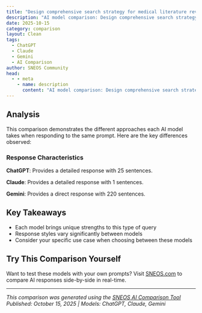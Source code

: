 ```yaml
---
title: "Design comprehensive search strategy for medical literature review on immunotherapy effectiveness. Help me: 1) Build Boolean search strings for PubMed/Embase/Cochrane, 2) Identify relevant MeSH terms, 3) Set up search alerts, 4) Plan gray literature search, 5) Document search strategy for PRISMA reporting"
description: "AI model comparison: Design comprehensive search strategy for medical literature review on immunotherapy effectiveness. H..."
date: 2025-10-15
category: comparison
layout: Clean
tags:
  - ChatGPT
  - Claude
  - Gemini
  - AI Comparison
author: SNEOS Community
head:
  - - meta
    - name: description
      content: "AI model comparison: Design comprehensive search strategy for medical literature review on immunotherapy effectiveness. Help me: 1) Build Boo..."
---
```


<ChatComparison
  title="Design comprehensive search strategy for medical literature review on immunotherapy effectiveness. Help me: 1) Build Boolean search strings for PubMed/Embase/Cochrane, 2) Identify relevant MeSH terms, 3) Set up search alerts, 4) Plan gray literature search, 5) Document search strategy for PRISMA reporting"
  prompt="Design comprehensive search strategy for medical literature review on immunotherapy effectiveness. Help me: 1) Build Boolean search strings for PubMed/Embase/Cochrane, 2) Identify relevant MeSH terms, 3) Set up search alerts, 4) Plan gray literature search, 5) Document search strategy for PRISMA reporting"
  :responses='{"ChatGPT": "Conducting a medical literature review on immunotherapy effectiveness involves several strategic steps. Below is a comprehensive approach to build your search strategy, including Boolean search strings, identification of relevant MeSH terms, setting up search alerts, planning gray literature searches, and documenting for PRISMA reporting.\n\n### 1) Build Boolean Search Strings for PubMed/Embase/Cochrane\n\n**Core Concepts:**\n- Immunotherapy\n- Effectiveness\n- Cancer (or specific diseases, if applicable)\n\n**Example Search Strings:**\n\n#### PubMed\n\u0060\u0060\u0060plaintext\n(\u0022immunotherapy\u0022 OR \u0022immune therapy\u0022 OR \u0022immune modulation\u0022 OR \u0022checkpoint inhibitors\u0022 OR \u0022CAR T-cell therapy\u0022 OR \u0022monoclonal antibodies\u0022) AND (\u0022effectiveness\u0022 OR \u0022efficacy\u0022 OR \u0022outcome\u0022 OR \u0022response\u0022 OR \u0022survival\u0022) AND (\u0022cancer\u0022 OR \u0022tumor\u0022 OR \u0022neoplasm\u0022)\n\u0060\u0060\u0060\n  \n#### Embase\n\u0060\u0060\u0060plaintext\n(\u0027immunotherapy\u0027 OR \u0027immune therapy\u0027 OR \u0027immune modulation\u0027 OR \u0027checkpoint inhibitors\u0027 OR \u0027car t-cell therapy\u0027 OR \u0027monoclonal antibodies\u0027) AND (\u0027effectiveness\u0027 OR \u0027efficacy\u0027 OR \u0027outcome\u0027 OR \u0027response\u0027 OR \u0027survival\u0027) AND (\u0027cancer\u0027 OR \u0027tumor\u0027 OR \u0027neoplasm\u0027)\n\u0060\u0060\u0060\n\n#### Cochrane Library\n\u0060\u0060\u0060plaintext\n(\u0022immunotherapy\u0022 OR \u0022immune therapy\u0022 OR \u0022immune modulation\u0022 OR \u0022checkpoint inhibitors\u0022 OR \u0022CAR T-cell therapy\u0022 OR \u0022monoclonal antibodies\u0022) AND (\u0022effectiveness\u0022 OR \u0022efficacy\u0022 OR \u0022outcome\u0022 OR \u0022response\u0022 OR \u0022survival\u0022) AND (\u0022cancer\u0022 OR \u0022tumor\u0022 OR \u0022neoplasm\u0022)\n\u0060\u0060\u0060\n\n### 2) Identify Relevant MeSH Terms\nFor your PubMed searches, consider the following Medical Subject Headings (MeSH):\n\n- **Immunotherapy**: \n  - \u0022Immunotherapy\u0022[Mesh]\n  - \u0022Antineoplastic Agents\u0022[Mesh]\n  - \u0022Monoclonal Antibodies\u0022[Mesh]\n  - \u0022Cell-Based Therapy\u0022[Mesh]\n\n- **Effectiveness**: \n  - \u0022Treatment Outcome\u0022[Mesh]\n  - \u0022Efficacy\u0022[Subheading]\n\n- **Cancers**: \n  - \u0022Neoplasms\u0022[Mesh] (or specific cancer types like \u0022Lung Neoplasms\u0022[Mesh], \u0022Melanoma\u0022[Mesh], etc.)\n\n### 3) Set Up Search Alerts\nTo stay current with new research, set up email alerts in your databases (PubMed, Embase, Cochrane):\n\n- **PubMed**: After conducting a search, click on \u0022Create alert\u0022 to receive updates.\n- **Embase**: After conducting a search, use the \u0022Save search\u0022 or \u0022Create alert\u0022 feature.\n- **Cochrane Library**: Create a personal account and set up alerts for new publications matching your search.\n\n### 4) Plan Gray Literature Search\nGray literature includes unpublished studies, reports, and research not indexed in major databases. You can search for gray literature using the following resources:\n\n- **Clinical Trials Registries**: \n  - ClinicalTrials.gov\n  - WHO International Clinical Trials Registry Platform (ICTRP)\n- **Conference Proceedings**: Search for recent abstracts in conferences on oncology/immunotherapy (e.g., ASCO, ESMO).\n- **Institutional Repositories**: Access universities, hospitals, and research institutions for unpublished theses or technical reports.\n- **Government Reports**: Look for reports from agencies like the National Institutes of Health (NIH) or FDA.\n\n### 5) Document Search Strategy for PRISMA Reporting\nWhen documenting your search strategy according to PRISMA guidelines, include the following details:\n\n- **Data Sources**: List of databases searched (PubMed, Embase, Cochrane, etc.)\n- **Search Dates**: The date range of your literature search.\n- **Keywords and Search Strings**: Provide the Boolean strings used for each database.\n- **Filters/Limitations**: Specify any limits applied (e.g., publication year, language, study type).\n- **Results Flow Diagram**: Create a PRISMA flow diagram to illustrate the number of records identified, included, excluded, and reasons for exclusions.\n\n#### Example Documentation\n- **PubMed Search**: \n  - Date: MM/DD/YYYY\n  - Search String: (\u0022immunotherapy\u0022 OR ... )\n  - Results: X articles identified, Y included after screening.\n\nRemember to keep a clear, accurate record of all searches and decisions made during the review process for transparent reporting and reproducibility.", "Claude": "# Comprehensive Search Strategy for Immunotherapy Effectiveness Literature Review\n\n## 1. Boolean Search Strings\n\n### Core Concept Framework\n**Population:** Cancer patients (specify if needed)\n**Intervention:** Immunotherapy\n**Comparator:** Standard treatment/placebo\n**Outcome:** Effectiveness/efficacy\n\n### PubMed Search String\n\n\u0060\u0060\u0060\n(\u0022Immunotherapy\u0022[Mesh] OR \u0022Cancer Vaccines\u0022[Mesh] OR \u0022Immune Checkpoint Inhibitors\u0022[Mesh] OR immunotherap*[tiab] OR immuno-therap*[tiab] OR \u0022checkpoint inhibitor*\u0022[tiab] OR \u0022PD-1\u0022[tiab] OR \u0022PD-L1\u0022[tiab] OR \u0022CTLA-4\u0022[tiab] OR nivolumab[tiab] OR pembrolizumab[tiab] OR ipilimumab[tiab] OR atezolizumab[tiab] OR durvalumab[tiab] OR \u0022CAR-T\u0022[tiab] OR \u0022chimeric antigen receptor\u0022[tiab] OR \u0022adoptive cell transfer\u0022[tiab] OR \u0022tumor infiltrating lymphocyte*\u0022[tiab] OR \u0022cancer vaccine*\u0022[tiab] OR \u0022oncolytic virus*\u0022[tiab])\n\nAND\n\n(\u0022Neoplasms\u0022[Mesh] OR cancer*[tiab] OR tumor*[tiab] OR tumour*[tiab] OR malignan*[tiab] OR carcinoma*[tiab] OR neoplasm*[tiab] OR oncolog*[tiab])\n\nAND\n\n(\u0022Treatment Outcome\u0022[Mesh] OR \u0022Survival\u0022[Mesh] OR \u0022Survival Rate\u0022[Mesh] OR \u0022Progression-Free Survival\u0022[Mesh] OR \u0022Overall Survival\u0022[Mesh] OR effectiveness[tiab] OR efficacy[tiab] OR \u0022response rate*\u0022[tiab] OR \u0022overall survival\u0022[tiab] OR \u0022progression free survival\u0022[tiab] OR \u0022disease free survival\u0022[tiab] OR \u0022treatment response\u0022[tiab] OR \u0022clinical outcome*\u0022[tiab] OR \u0022therapeutic effect*\u0022[tiab])\n\nFilters:\n- Publication date: [specify range]\n- Language: English\n- Article types: Clinical Trial, Randomized Controlled Trial, Meta-Analysis, Systematic Review, Comparative Study\n\u0060\u0060\u0060\n\n### Embase Search String (Emtree)\n\n\u0060\u0060\u0060\n(\u0027cancer immunotherapy\u0027/exp OR \u0027immune checkpoint inhibitor\u0027/exp OR \u0027cancer vaccine\u0027/exp OR immunotherap*:ab,ti OR \u0027checkpoint inhibitor*\u0027:ab,ti OR \u0027PD-1\u0027:ab,ti OR \u0027PD-L1\u0027:ab,ti OR \u0027CTLA-4\u0027:ab,ti OR nivolumab/exp OR pembrolizumab/exp OR ipilimumab/exp OR atezolizumab/exp OR \u0027CAR-T cell*\u0027:ab,ti OR \u0027chimeric antigen receptor\u0027:ab,ti OR \u0027adoptive immunotherapy\u0027/exp OR \u0027cancer vaccine*\u0027:ab,ti OR \u0027oncolytic virus\u0027/exp)\n\nAND\n\n(\u0027neoplasm\u0027/exp OR cancer*:ab,ti OR tumor*:ab,ti OR tumour*:ab,ti OR malignan*:ab,ti OR carcinoma*:ab,ti OR neoplasm*:ab,ti)\n\nAND\n\n(\u0027treatment outcome\u0027/exp OR \u0027survival\u0027/exp OR \u0027overall survival\u0027/exp OR \u0027progression free survival\u0027/exp OR effectiveness:ab,ti OR efficacy:ab,ti OR \u0027response rate*\u0027:ab,ti OR \u0027treatment response\u0027:ab,ti OR \u0027clinical outcome*\u0027:ab,ti OR \u0027therapeutic effect*\u0027:ab,ti)\n\nAND\n\n[embase]/lim NOT [medline]/lim\n\nLimits:\n- Human studies\n- English language\n- [Date range]\n\u0060\u0060\u0060\n\n### Cochrane Library Search String\n\n\u0060\u0060\u0060\n#1 MeSH descriptor: [Immunotherapy] explode all trees\n#2 MeSH descriptor: [Immune Checkpoint Inhibitors] explode all trees\n#3 MeSH descriptor: [Cancer Vaccines] explode all trees\n#4 (immunotherap* OR \u0022checkpoint inhibitor*\u0022 OR \u0022PD-1\u0022 OR \u0022PD-L1\u0022 OR \u0022CTLA-4\u0022 OR nivolumab OR pembrolizumab OR", "Gemini": "This is an excellent goal! Designing a comprehensive search strategy is crucial for the rigor and reproducibility of any medical literature review, especially for PRISMA reporting. Immunotherapy is a broad and rapidly evolving field, so a detailed strategy is essential.\n\nLet\u0027s break down the process step-by-step.\n\n---\n\n## Comprehensive Search Strategy for Immunotherapy Effectiveness Literature Review\n\n**Research Question (Example - you will need to refine this for your specific review):**\n\u0022What is the effectiveness of various immunotherapies in adult patients with solid tumors, compared to conventional treatments or placebo, in terms of overall survival, progression-free survival, and objective response rates?\u0022\n\n*Self-correction: If your review is *not* limited to solid tumors, remove that qualifier. If it\u0027s *not* limited to adults, remove that. If you are interested in a specific cancer type (e.g., melanoma), replace \u0022solid tumors\u0022 with \u0022melanoma\u0022. This example provides a good starting point.*\n\n---\n\n### 1. Identify Core Concepts \u0026 Keywords\n\nBased on the example research question, the core concepts are:\n\n*   **P (Population):** Adult patients, Solid tumors (or specific cancer type)\n*   **I (Intervention):** Immunotherapy (broad), Specific immunotherapy types\n*   **C (Comparison):** Conventional treatments, Placebo (often implicit, or handled by study design)\n*   **O (Outcome):** Effectiveness, Overall Survival (OS), Progression-Free Survival (PFS), Objective Response Rate (ORR), Efficacy, Treatment outcome\n\nFrom these, we\u0027ll extract keywords and MeSH/Emtree terms.\n\n---\n\n### 2. Identify Relevant MeSH Terms (PubMed/Cochrane) \u0026 Emtree Terms (Embase)\n\nThis step is critical. MeSH (Medical Subject Headings) and Emtree are controlled vocabularies that allow for precise and comprehensive searching. Always explore the MeSH/Emtree trees to find broader and narrower terms.\n\n**Concept 1: Immunotherapy (Broad \u0026 Specifics)**\n*   **MeSH:**\n    *   \u0022Immunotherapy\u0022\n    *   \u0022Adoptive Immunotherapy\u0022 (covers CAR T-cell, TILs, etc.)\n    *   \u0022Checkpoint Inhibitors\u0022\n    *   \u0022Chimeric Antigen Receptor T-Cells\u0022 (CAR T-cells)\n    *   \u0022Oncolytic Viruses\u0022\n    *   \u0022Cancer Vaccines\u0022 (for therapeutic vaccines)\n    *   \u0022Cytokines\u0022 (e.g., Interleukins, Interferons - if relevant to your scope)\n    *   \u0022Immunoactive Agents\u0022\n*   **Emtree (Embase - often overlaps, but also more drug-specific):**\n    *   \u0027immunotherapy\u0027/exp (explodes to narrower terms)\n    *   \u0027checkpoint inhibitor\u0027\n    *   \u0027PD-1 inhibitor\u0027\n    *   \u0027PD-L1 inhibitor\u0027\n    *   \u0027CTLA-4 inhibitor\u0027\n    *   \u0027chimeric antigen receptor T cell\u0027\n    *   \u0027oncolytic virus\u0027\n    *   \u0027cancer vaccine\u0027\n    *   \u0027cytokine\u0027\n    *   \u0027immunomodulating agent\u0027\n\n**Concept 2: Effectiveness/Outcome**\n*   **MeSH:**\n    *   \u0022Treatment Outcome\u0022\n    *   \u0022Survival Rate\u0022\n    *   \u0022Disease-Free Survival\u0022\n    *   \u0022Progression-Free Survival\u0022\n    *   \u0022Response Rate\u0022 (often within \u0022Treatment Outcome\u0022 but can be keyworded)\n    *   \u0022Clinical Benefit\u0022 (keyword)\n*   **Emtree:**\n    *   \u0027treatment outcome\u0027/exp\n    *   \u0027survival\u0027\n    *   \u0027disease free survival\u0027\n    *   \u0027progression free survival\u0027\n    *   \u0027remission\u0027\n    *   \u0027drug efficacy\u0027\n\n**Concept 3: Population/Disease (Example: Solid Tumors)**\n*   **MeSH:**\n    *   \u0022Neoplasms\u0022 (broad)\n    *   \u0022Solid Tumors\u0022 (no direct MeSH, use \u0022Neoplasms\u0022 and keywords, or specific tumor MeSH)\n    *   Specific MeSH for tumor types if applicable (e.g., \u0022Melanoma\u0022, \u0022Lung Neoplasms\u0022, \u0022Breast Neoplasms\u0022, \u0022Colorectal Neoplasms\u0022)\n*   **Emtree:**\n    *   \u0027cancer\u0027/exp\n    *   \u0027tumor\u0027/exp\n    *   Specific Emtree terms (e.g., \u0027melanoma\u0027, \u0027lung cancer\u0027)\n\n---\n\n### 3. Build Boolean Search Strings (PubMed, Embase, Cochrane)\n\n**General Strategy for each database:**\n\u0060(Concept 1: Immunotherapy OR Specific Agents) AND (Concept 2: Effectiveness/Outcomes) AND (Concept 3: Population/Disease - *optional, depending on breadth*)\u0060\n\n**Important Notes:**\n*   \u0060*\u0060 (truncation) captures variations (e.g., \u0060therap*\u0060 finds therapy, therapies, therapeutic).\n*   \u0060\u0022\u0060 (phrase searching) ensures words are searched together (e.g., \u0060\u0022CAR T-cell\u0022\u0060).\n*   Always test individual terms and combinations.\n*   The \u0060[Mesh]\u0060 tag in PubMed automatically explodes the term unless \u0060[MeSH:noexp]\u0060 is used. Default for Emtree is also explosion with \u0060/exp\u0060.\n\n---\n\n#### 3.1 PubMed Search String\n\n\u0060\u0060\u0060\n(\n  (\u0022Immunotherapy\u0022[Mesh] OR \u0022Adoptive Immunotherapy\u0022[Mesh] OR \u0022Checkpoint Inhibitors\u0022[Mesh] OR \u0022Chimeric Antigen Receptor T-Cells\u0022[Mesh] OR \u0022Oncolytic Viruses\u0022[Mesh] OR \u0022Cancer Vaccines\u0022[Mesh] OR \u0022Cytokines\u0022[Mesh])\n  OR\n  (immunotherap* OR \u0022immune therap*\u0022 OR \u0022immunologic agent*\u0022 OR \u0022immunomodulat*\u0022 OR \u0022immune check point inhibitor*\u0022 OR \u0022PD-1 inhibitor*\u0022 OR \u0022PDL1 inhibitor*\u0022 OR \u0022CTLA-4 inhibitor*\u0022 OR \u0022CAR T-cell*\u0022 OR \u0022chimeric antigen receptor T cell*\u0022 OR \u0022oncolytic virus*\u0022 OR \u0022therapeutic vaccine*\u0022 OR \u0022cytokine therap*\u0022 OR interleukin OR interferon OR nivolumab OR pembrolizumab OR atezolizumab OR durvalumab OR avelumab OR ipilimumab OR tremelimumab OR t-vec OR tisagenlecleucel OR axicabtagene OR brexucabtagene)\n)\nAND\n(\n  (\u0022Treatment Outcome\u0022[Mesh] OR \u0022Survival Rate\u0022[Mesh] OR \u0022Disease-Free Survival\u0022[Mesh] OR \u0022Progression-Free Survival\u0022[Mesh])\n  OR\n  (effectiv* OR efficac* OR outcome* OR survival OR response OR remission OR prognostic* OR \u0022disease control\u0022 OR \u0022clinical benefit\u0022 OR \u0022treatment response\u0022 OR \u0022overall survival\u0022 OR \u0022progression-free survival\u0022 OR \u0022objective response rate\u0022)\n)\nAND\n(\n  (\u0022Neoplasms\u0022[Mesh])\n  OR\n  (cancer OR neoplasm* OR carcinoma* OR tumor* OR malignanc* OR \u0022solid tumor*\u0022)\n)\nAND humans[Filter] AND english[Filter]\n\u0060\u0060\u0060\n**Explanation:**\n*   Combines broad MeSH terms with specific keywords and common drug names.\n*   Effectiveness concepts include MeSH and keywords.\n*   Disease concept is broad for \u0022Neoplasms\u0022 and keywords.\n*   \u0060AND humans[Filter] AND english[Filter]\u0060 are standard filters. You might also add \u0060(\u0022clinical trial\u0022[Publication Type] OR \u0022randomized controlled trial\u0022[Publication Type] OR \u0022systematic review\u0022[Publication Type] OR \u0022meta-analysis\u0022[Publication Type])\u0060 if you want to narrow by study design *within* PubMed.\n\n---\n\n#### 3.2 Embase Search String (Ovid platform example - adapt for Embase.com)\n\n\u0060\u0060\u0060\n(\n  (immunotherapy/exp OR \u0027checkpoint inhibitor\u0027/exp OR \u0027chimeric antigen receptor T cell\u0027/exp OR \u0027oncolytic virus\u0027/exp OR \u0027cancer vaccine\u0027/exp OR cytokine/exp OR \u0027immunomodulating agent\u0027/exp)\n  OR\n  (immunotherap* OR \u0027immune therap*\u0027 OR \u0027immunologic agent*\u0027 OR immunomodulat* OR \u0027immune check point inhibitor*\u0027 OR \u0027PD-1 inhibitor*\u0027 OR \u0027PDL1 inhibitor*\u0027 OR \u0027CTLA-4 inhibitor*\u0027 OR \u0027CAR T-cell*\u0027 OR \u0027chimeric antigen receptor T cell*\u0027 OR \u0027oncolytic virus*\u0027 OR \u0027therapeutic vaccine*\u0027 OR \u0027cytokine therap*\u0027 OR interleukin OR interferon OR nivolumab OR pembrolizumab OR atezolizumab OR durvalumab OR avelumab OR ipilimumab OR tremelimumab OR t-vec OR tisagenlecleucel OR axicabtagene OR brexucabtagene).ti,ab.\n)\nAND\n(\n  (treatment outcome/exp OR survival/exp OR \u0027disease free survival\u0027/exp OR \u0027progression free survival\u0027/exp OR \u0027drug efficacy\u0027/exp)\n  OR\n  (effectiv* OR efficac* OR outcome* OR survival OR response OR remission OR prognostic* OR \u0027disease control\u0027 OR \u0027clinical benefit\u0027 OR \u0027treatment response\u0027 OR \u0027overall survival\u0027 OR \u0027progression-free survival\u0027 OR \u0027objective response rate\u0027).ti,ab.\n)\nAND\n(\n  (cancer/exp OR tumor/exp OR neoplasm/exp)\n  OR\n  (cancer OR neoplasm* OR carcinoma* OR tumor* OR malignanc* OR \u0027solid tumor*\u0027).ti,ab.\n)\nAND (human/de) AND (english/la)\n\u0060\u0060\u0060\n**Explanation:**\n*   \u0060\u0027/exp\u0027\u0060 is used for Emtree term explosion.\n*   \u0060.ti,ab.\u0060 targets terms in title and abstract. You can use \u0060.mp.\u0060 for \u0022multi-purpose\u0022 (which includes title, abstract, original title, drug trade name, etc.).\n*   \u0060(human/de)\u0060 and \u0060(english/la)\u0060 are typical Ovid filters for human and English language.\n*   Embase is excellent for drug names and adverse events, so consider if your review needs to delve deeper into specific agents.\n\n---\n\n#### 3.3 Cochrane Library Search String (CENTRAL - Cochrane Register of Controlled Trials)\n\nCochrane Central is primarily for identifying randomized controlled trials. It uses a simplified search interface compared to PubMed/Embase. You can often use MeSH terms directly or keywords.\n\n**Approach 1: Using their Advanced Search Builder**\n*   **Step 1 (Immunotherapy):**\n    *   MeSH terms: \u0060(\u0022Immunotherapy\u0022 OR \u0022Checkpoint Inhibitors\u0022 OR \u0022Chimeric Antigen Receptor T-Cells\u0022 OR \u0022Cancer Vaccines\u0022 OR \u0022Oncolytic Viruses\u0022)\u0060\n    *   Keywords (Title/Abstract): \u0060(immunotherap* OR \u0022immune therap*\u0022 OR \u0022CAR T\u0022 OR \u0022PD-1\u0022 OR \u0022PDL1\u0022 OR \u0022CTLA-4\u0022 OR nivolumab OR pembrolizumab OR \u0022oncolytic virus*\u0022)\u0060\n    *   Combine these with OR.\n*   **Step 2 (Effectiveness/Outcome):**\n    *   MeSH terms: \u0060(\u0022Treatment Outcome\u0022 OR \u0022Survival Rate\u0022 OR \u0022Progression-Free Survival\u0022)\u0060\n    *   Keywords (Title/Abstract): \u0060(effectiv* OR efficac* OR survival OR response OR \u0022disease control\u0022)\u0060\n    *   Combine these with OR.\n*   **Step 3 (Disease - if specified):**\n    *   MeSH terms: \u0060(\u0022Neoplasms\u0022)\u0060\n    *   Keywords (Title/Abstract): \u0060(cancer OR neoplasm* OR tumor*)\u0060\n    *   Combine these with OR.\n*   **Step 4: Combine all three steps with AND.**\n\n**Approach 2: Example combined string for CENTRAL (less precise field tagging than PubMed/Embase):**\n\n\u0060\u0060\u0060\n(immunotherap* OR \u0022immune therap*\u0022 OR \u0022immunologic agent*\u0022 OR \u0022immunomodulat*\u0022 OR \u0022checkpoint inhibitor*\u0022 OR \u0022PD-1\u0022 OR \u0022PDL1\u0022 OR \u0022CTLA-4\u0022 OR \u0022CAR T-cell*\u0022 OR \u0022chimeric antigen receptor*\u0022 OR \u0022oncolytic virus*\u0022 OR \u0022therapeutic vaccine*\u0022 OR \u0022cytokine therap*\u0022 OR nivolumab OR pembrolizumab OR atezolizumab OR durvalumab OR avelumab OR ipilimumab OR tremelimumab OR t-vec OR tisagenlecleucel OR axicabtagene OR brexucabtagene OR MeSH descriptor: [Immunotherapy] OR MeSH descriptor: [Checkpoint Inhibitors] OR MeSH descriptor: [Chimeric Antigen Receptor T-Cells] OR MeSH descriptor: [Oncolytic Viruses] OR MeSH descriptor: [Cancer Vaccines] OR MeSH descriptor: [Cytokines])\n\nAND\n\n(effectiv* OR efficac* OR outcome* OR survival OR response OR remission OR prognostic* OR \u0022disease control\u0022 OR \u0022clinical benefit\u0022 OR \u0022treatment response\u0022 OR \u0022overall survival\u0022 OR \u0022progression-free survival\u0022 OR \u0022objective response rate\u0022 OR MeSH descriptor: [Treatment Outcome] OR MeSH descriptor: [Survival Rate] OR MeSH descriptor: [Disease-Free Survival] OR MeSH descriptor: [Progression-Free Survival])\n\nAND\n\n(cancer OR neoplasm* OR carcinoma* OR tumor* OR malignanc* OR \u0022solid tumor*\u0022 OR MeSH descriptor: [Neoplasms])\n\n\u0060\u0060\u0060\n**Filters:** Cochrane has built-in filters for study types, dates, etc., which you can apply after running the search.\n\n---\n\n### 4. Set Up Search Alerts\n\nThis is crucial for keeping your review current and capturing new publications during the review process.\n\n*   **PubMed (My NCBI):**\n    1.  Run your final, optimized search query.\n    2.  Click \u0022Create Alert\u0022 or \u0022Save Search\u0022 under the search bar.\n    3.  You\u0027ll be prompted to log in or create a My NCBI account.\n    4.  Configure alert settings: Name your search, choose email frequency (e.g., weekly, monthly), and format.\n*   **Embase (Embase.com or Ovid):**\n    1.  Run your final search query.\n    2.  Look for \u0022Save Search / Alert\u0022 or similar options.\n    3.  For Ovid, click \u0022Save History\u0022 then \u0022AutoAlert\u0022.\n    4.  Configure frequency (weekly, monthly) and email settings.\n*   **Cochrane Library (Wiley Platform):**\n    1.  Run your final search query.\n    2.  Click \u0022Save Search\u0022 or \u0022Create Alert\u0022 (usually a bell icon or similar).\n    3.  Register for a free Wiley Online Library account if you don\u0027t have one.\n    4.  Set up the alert frequency (weekly, monthly).\n*   **Google Scholar:** While not as systematic, a broad alert here can sometimes catch things other databases miss.\n    1.  Go to Google Scholar.\n    2.  Run a simpler version of your search (e.g., \u0060\u0022immunotherapy\u0022 \u0022effectiveness\u0022 \u0022cancer\u0022\u0060).\n    3.  Click the \u0022Create alert\u0022 envelope icon in the left sidebar.\n    4.  Enter your email and create the alert.\n\n**Frequency:** For a rapidly moving field like immunotherapy, \u0060weekly\u0060 alerts are recommended for the core databases (PubMed, Embase, Cochrane) during the active phase of your review. Once screening is complete, you might switch to \u0060monthly\u0060 to monitor for significant updates.\n\n---\n\n### 5. Plan Gray Literature Search\n\nGray literature includes unpublished studies, conference abstracts, clinical trial registries, government reports, and dissertations. It\u0027s essential to reduce publication bias.\n\n*   **Clinical Trial Registries:**\n    *   **ClinicalTrials.gov:** Search for ongoing or completed trials. Use broader terms (e.g., \u0060\u0022immunotherapy\u0022 AND \u0022cancer\u0022\u0060). Look for terms like \u0022completed,\u0022 \u0022active, not recruiting,\u0022 \u0022results available.\u0022\n    *   **EU Clinical Trials Register:** (for trials in Europe)\n    *   **WHO International Clinical Trials Registry Platform (ICTRP):** A portal to multiple national registries.\n*   **Conference Proceedings/Abstracts:**\n    *   **American Society of Clinical Oncology (ASCO):** Access abstracts via their meeting library.\n    *   **European Society for Medical Oncology (ESMO):** Meeting abstracts.\n    *   **American Association for Cancer Research (AACR):** Meeting abstracts.\n    *   **Society for Immunotherapy of Cancer (SITC):** Specific to immunotherapy.\n    *   Search tip: Use the conference websites directly.\n*   **Governmental/Organizational Reports:**\n    *   **National Institutes of Health (NIH), National Cancer Institute (NCI):** Websites for reports, guidelines, ongoing research.\n    *   **World Health Organization (WHO):** Reports and guidelines.\n    *   **National Institute for Health and Care Excellence (NICE), Agency for Healthcare Research and Quality (AHRQ):** For clinical guidelines and evidence reviews.\n*   **Theses and Dissertations:**\n    *   **ProQuest Dissertations \u0026 Theses Global:** A large repository.\n*   **Drug Company Websites:** Major pharmaceutical companies involved in immunotherapy often publish trial data or summaries on their sites (e.g., Merck, BMS, Roche, Novartis). Search directly on their \u0022clinical trials\u0022 or \u0022research\u0022 sections.\n*   **Preprint Servers (Use with caution):**\n    *   **medRxiv, bioRxiv:** Contains non-peer-reviewed manuscripts. Be transparent if you include these and acknowledge their pre-publication status. Generally, it\u0027s better to stick to peer-reviewed for effectiveness reviews unless your scope explicitly includes preliminary findings.\n\n**Strategy for Gray Literature:**\n*   Use simpler, broader search terms (e.g., \u0022immunotherapy cancer effectiveness\u0022) as Boolean logic is often limited.\n*   Filter by date to focus on recent studies.\n*   Hand-search reference lists of included articles (particularly systematic reviews and guidelines) for additional relevant gray literature.\n*   Consider contacting experts in the field for unpublished data if appropriate for your review scope.\n\n---\n\n### 6. Document Search Strategy for PRISMA Reporting\n\nThorough documentation is paramount for PRISMA. Create a detailed log or table.\n\n**Components to Document:**\n\n1.  **Database Names and Platforms:** List all databases searched (e.g., PubMed via NCBI, Embase via Ovid, Cochrane Library via Wiley).\n2.  **Date of Search:** State the full date (e.g., \u0022All databases were searched on September 25, 2023\u0022). If updated, list the update date.\n3.  **Full Search Strings:** Provide the exact, complete Boolean search string for *each* database. This is critical for reproducibility.\n    *   *Self-correction:* Do *not* just provide the concept breakdown; provide the actual query that was entered.\n4.  **Number of Results:** Record the raw number of results retrieved from each database *before* deduplication.\n5.  **Limits/Filters Applied:**\n    *   Language (e.g., \u0022English\u0022)\n    *   Publication Type (e.g., \u0022Clinical Trial,\u0022 \u0022Randomized Controlled Trial,\u0022 \u0022Systematic Review,\u0022 \u0022Meta-Analysis\u0022)\n    *   Date Range (e.g., \u0022from 2010 to present\u0022)\n    *   Human studies (e.g., \u0022human subjects\u0022)\n    *   Any other specific filters (e.g., \u0022adults\u0022)\n6.  **Search Alert Setup:**\n    *   Date alerts were set up.\n    *   Databases for which alerts were created.\n    *   Frequency of alerts (e.g., \u0022weekly\u0022).\n7.  **Gray Literature Sources:**\n    *   List all gray literature sources searched (e.g., ClinicalTrials.gov, ASCO meeting abstracts).\n    *   Dates searched.\n    *   Search terms used (if different from main database strings).\n    *   Number of relevant items identified (if quantifiable).\n8.  **Justification of Choices:** Briefly explain *why* certain terms were chosen, why MeSH/Emtree were exploded, or why specific filters were used.\n    *   *Example:* \u0022MeSH terms were chosen and exploded to ensure comprehensive coverage of both broad and specific immunotherapy concepts and related outcomes.\u0022\n9.  **Librarian Consultation:** State if a medical librarian was consulted for strategy development and optimization. This enhances credibility.\n\n**Example PRISMA Search Documentation Table (Extract):**\n\n| Database (Platform) | Date Last Searched | Full Search String (as entered) | Number of Results | Filters Applied (Language, Date, Study Type, etc.) | Alerts Set |\n| :------------------ | :----------------- | :----------------------------- | :---------------- | :----------------------------------------------- | :-------- |\n| PubMed (NCBI)       | Sept 25, 2023      | \u0060(((\u0022Immunotherapy\u0022[Mesh] OR ... AND humans[Filter] AND english[Filter]\u0060 (full string from 3.1) | 15,487            | English, Human, Publication Date: 2010-present   | Yes (Weekly) |\n| Embase (Ovid)       | Sept 25, 2023      | \u0060((immunotherapy/exp OR ... AND (human/de) AND (english/la)\u0060 (full string from 3.2) | 22,105            | English, Human, Publication Date: 2010-present   | Yes (Weekly) |\n| Cochrane CENTRAL    | Sept 25, 2023      | \u0060(immunotherap* OR ... AND MeSH descriptor: [Neoplasms])\u0060 (full string from 3.3) | 8,920             | English, Publication Date: 2010-present          | Yes (Weekly) |\n| ClinicalTrials.gov  | Sept 26, 2023      | \u0060\u0022immunotherapy\u0022 AND \u0022cancer\u0022\u0060   | 1,250             | Status: Completed/Active, not recruiting; Updated: 2010-present | No        |\n| ASCO Meeting Library| Sept 27, 2023      | \u0060\u0022immunotherapy\u0022 \u0022survival\u0022\u0060     | N/A (manual screen) | 2018-2023 Annual Meetings                        | No        |\n| *... (add others)*  |                    |                                |                   |                                                  |           |\n\n---\n\n### Final Recommendations:\n\n*   **Pilot Testing:** Run your search strings in each database. Review the first 50-100 results to see if they are relevant. Adjust terms if necessary (e.g., if too many irrelevant results, add more specific terms or use \u0060NOT\u0060 for exclusions; if too few, broaden terms or explode more MeSH).\n*   **Librarian Consultation:** Seriously consider collaborating with a medical librarian. They are experts in search strategy design and database specificities.\n*   **Iterative Process:** Search strategy development is iterative. Start broad, refine, test, and then optimize.\n*   **Transparency:** Be completely transparent in your documentation, making it easy for others to replicate your search.\n\nThis comprehensive plan should set you up for a rigorous and PRISMA-compliant literature review on immunotherapy effectiveness. Good luck!"}' published-date="{DateTime.UtcNow:HH:mm}"
/>

## Analysis

This comparison demonstrates the different approaches each AI model takes when responding to the same prompt. Here are the key differences observed:

### Response Characteristics

**ChatGPT**: Provides a detailed response with 25 sentences. 

**Claude**: Provides a detailed response with 1 sentences. 

**Gemini**: Provides a direct response with 220 sentences. 

## Key Takeaways

- Each model brings unique strengths to this type of query
- Response styles vary significantly between models
- Consider your specific use case when choosing between these models

## Try This Comparison Yourself

Want to test these models with your own prompts? Visit [SNEOS.com](https://sneos.com) to compare AI responses side-by-side in real-time.

---

*This comparison was generated using the [SNEOS AI Comparison Tool](https://sneos.com)*
*Published: October 15, 2025 | Models: ChatGPT, Claude, Gemini*
